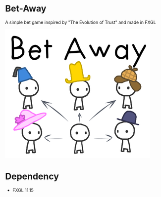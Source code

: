# Bet-Away
A simple bet game inspired by "The Evolution of Trust" and made in FXGL

<img width="467" alt="" src="https://github.com/Keuxd/Bet-Away/blob/main/src/assets/textures/bet_away.png">

# Dependency
- FXGL 11.15

